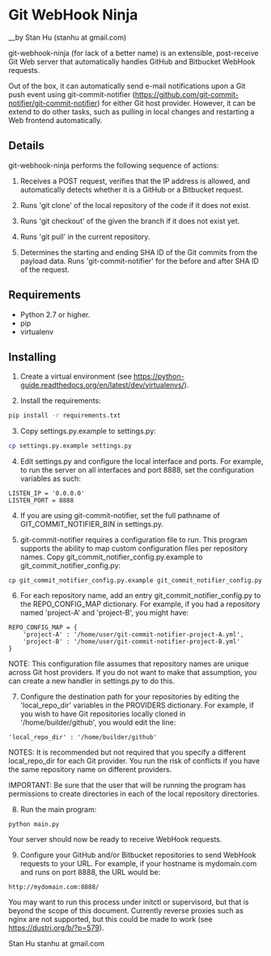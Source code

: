 # Git WebHook Ninja

__by Stan Hu (stanhu at gmail.com)

git-webhook-ninja (for lack of a better name) is an extensible, post-receive
Git Web server that automatically handles GitHub and Bitbucket WebHook
requests.

Out of the box, it can automatically send e-mail notifications upon a Git push
event using git-commit-notifier
(https://github.com/git-commit-notifier/git-commit-notifier) for either Git host
provider.  However, it can be extend to do other tasks, such as pulling in
local changes and restarting a Web frontend automatically.

## Details

git-webhook-ninja performs the following sequence of actions:

1. Receives a POST request, verifies that the IP address is allowed, and
   automatically detects whether it is a GitHub or a Bitbucket request.

2. Runs 'git clone' of the local repository of the code if it does not exist.

3. Runs 'git checkout' of the given the branch if it does not exist yet.

4. Runs 'git pull' in the current repository.

5. Determines the starting and ending SHA ID of the Git commits from the payload data.
   Runs 'git-commit-notifier' for the before and after SHA ID of the request.

## Requirements

* Python 2.7 or higher.
* pip
* virtualenv

## Installing

1.  Create a virtual environment (see https://python-guide.readthedocs.org/en/latest/dev/virtualenvs/).

2.  Install the requirements:

```bash
pip install -r requirements.txt
```

3.  Copy settings.py.example to settings.py:

```bash
cp settings.py.example settings.py
```

4.  Edit settings.py and configure the local interface and ports.  For example, to run the
server on all interfaces and port 8888, set the configuration variables as such:
```
LISTEN_IP = '0.0.0.0'
LISTEN_PORT = 8888
```

4.  If you are using git-commit-notifier, set the full pathname of GIT_COMMIT_NOTIFIER_BIN in
settings.py.

5.  git-commit-notifier requires a configuration file to run.  This program supports the ability
to map custom configuration files per repository names.  Copy git_commit_notifier_config.py.example
to git_commit_notifier_config.py:

```
cp git_commit_notifier_config.py.example git_commit_notifier_config.py
```

6.  For each repository name, add an entry git_commit_notifier_config.py to the REPO_CONFIG_MAP
 dictionary.  For example, if you had a repository named 'project-A' and 'project-B', you might have:

```
REPO_CONFIG_MAP = {
    'project-A' : '/home/user/git-commit-notifier-project-A.yml',
    'project-B' : '/home/user/git-commit-notifier-project-B.yml'
}
```

NOTE: This configuration file assumes that repository names are unique across Git host providers.
If you do not want to make that assumption, you can create a new handler in settings.py
to do this.

7.  Configure the destination path for your repositories by editing the 'local_repo_dir'
variables in the PROVIDERS dictionary.  For example, if you wish to have Git repositories locally
cloned in '/home/builder/github', you would edit the line:

```
'local_repo_dir' : '/home/builder/github'
```

NOTES: It is recommended but not required that you specify a different
local_repo_dir for each Git provider.  You run the risk of conflicts if you
have the same repository name on different providers.

IMPORTANT: Be sure that the user that will be running the program has
permissions to create directories in each of the local repository directories.

8.  Run the main program:

```
python main.py
```

Your server should now be ready to receive WebHook requests.

9.  Configure your GitHub and/or Bitbucket repositories to send WebHook requests to your
URL.  For example, if your hostname is mydomain.com and runs on port 8888, the URL would be:

```
http://mydomain.com:8888/
```

You may want to run this process under initctl or supervisord, but that is beyond the scope
of this document.  Currently reverse proxies such as nginx are not supported, but this could
be made to work (see https://dustri.org/b/?p=579).

Stan Hu
stanhu at gmail.com